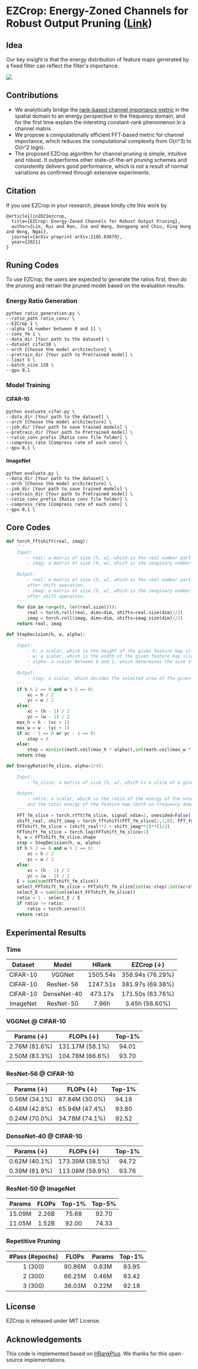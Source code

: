 # EZCrop: Energy-Zoned Channels for Robust Output Pruning ([Link](https://arxiv.org/abs/2105.03679))

## Idea

Our key insight is that the energy distribution of feature maps generated by a fixed filter can reflect the filter's importance.

![](./fig/idea.jpg)

## Contributions
+ We analytically bridge the [rank-based channel importance metric](https://openaccess.thecvf.com/content_CVPR_2020/papers/Lin_HRank_Filter_Pruning_Using_High-Rank_Feature_Map_CVPR_2020_paper.pdf) in the spatial domain to an energy perspective in the frequency domain, and for the first time explain the intereting constant-rank phenomenon in a channel matrix.
+ We propose a computationally efficient FFT-based metric for channel importance, which reduces the computational complexity from O(n^3) to O(n^2 logn).
+ The proposed EZCrop algorithm for channel pruning is simple, intuitive and robust. It outperforms other state-of-the-art pruning schemes and consistently delivers good performance, which is not a result of normal variations as confirmed through extensive experiments.


## Citation
If you use EZCrop in your research, please kindly cite this work by
```
@article{lin2021ezcrop,
  title={EZCrop: Energy-Zoned Channels for Robust Output Pruning},
  author={Lin, Rui and Ran, Jie and Wang, Dongpeng and Chiu, King Hung and Wong, Ngai},
  journal={arXiv preprint arXiv:2105.03679},
  year={2021}
}
```

## Runing Codes
To use EZCrop, the users are expected to generate the ratios first, then do the pruning and retrain the pruned model based on the evaluation results. 

### Energy Ratio Generation
```
python ratio_generation.py \
--ratio_path ratio_conv/ \
--EZCrop 1 \
--alpha [A number between 0 and 1] \
--conv_fm 1 \
--data_dir [Your path to the dataset] \
--dataset cifar10 \
--arch [Choose the model architecture] \
--pretrain_dir [Your path to Pretrained model] \
--limit 5 \
--batch_size 128 \
--gpu 0,1 
```

### Model Training
#### CIFAR-10
```
python evaluate_cifar.py \
--data_dir [Your path to the dataset] \
--arch [Choose the model architecture] \
--job_dir [Your path to save trained models] \
--pretrain_dir [Your path to Pretrained model] \
--ratio_conv_prefix [Ratio conv file folder] \
--compress_rate [Compress rate of each conv] \
--gpu 0,1 \
```

#### ImageNet
```
python evaluate.py \
--data_dir [Your path to the dataset] \
--arch [Choose the model architecture] \
--job_dir [Your path to save trained models] \
--pretrain_dir [Your path to Pretrained model] \
--ratio_conv_prefix [Ratio conv file folder] \
--compress_rate [Compress rate of each conv] \
--gpu 0,1 \
```

## Core Codes
```python
def torch_fftshift(real, imag):
    '''
    Input:
        - real: a matrix of size [h, w], which is the real number part of the feature map slice in frequency domain.
        - imag: a matrix of size [h, w], which is the imaginary number part of the feature map slice in frequency domain.
            
    Output:
        - real: a matrix of size [h, w], which is the real number part of the feature map slice in frequency domain 
        after shift operation.
        - imag: a matrix of size [h, w], which is the imaginary number part of the feature map slice in frequency domain
        after shift operation.
    '''
    for dim in range(0, len(real.size())):
        real = torch.roll(real, dims=dim, shifts=real.size(dim)//2)
        imag = torch.roll(imag, dims=dim, shifts=imag.size(dim)//2)
    return real, imag

def StepDecision(h, w, alpha):
    '''
    Input:
        - h: a scalar, which is the height of the given feature map slice.
        - w: a scalar, which is the width of the given feature map slice.
        - alpha: a scalar between 0 and 1, which determines the size of selcted area.
    
    Output:
        - step: a scalar, which decides the selected area of the given feature map in frequency domain.
    '''
    if h % 2 == 0 and w % 2 == 0:
        xc = h / 2
        yc = w / 2
    else:
        xc = (h - 1) / 2
        yc = (w - 1) / 2
    max_h = h - (xc + 1)
    max_w = w - (yc + 1)
    if xc - 1 == 0 or yc - 1 == 0:
        step = 0
    else:
        step = min(int(math.ceil(max_h * alpha)),int(math.ceil(max_w * alpha)))
    return step

def EnergyRatio(fm_slice, alpha=1/4):
    '''
    Input:
        - fm_slice: a matrix of size [h, w], which is a slice of a given feature map in spatial domain.
    
    Output:
        - ratio: a scalar, which is the ratio of the energy of the unselected area of the feature map 
        and the total energy of the feature map (both in frequency domain).
    '''
    FFT_fm_slice = torch.rfft(fm_slice, signal_ndim=2, onesided=False)
    shift_real, shift_imag = torch_fftshift(FFT_fm_slice[:,:,0], FFT_fm_slice[:,:,1])
    FFTshift_fm_slice = (shift_real**2 + shift_imag**2)**(1/2)
    FFTshift_fm_slice = torch.log(FFTshift_fm_slice+1)
    h, w = FFTshift_fm_slice.shape
    step = StepDecision(h, w, alpha)
    if h % 2 == 0 and w % 2 == 0:
        xc = h / 2
        yc = w / 2
    else:
        xc = (h - 1) / 2
        yc = (w - 1) / 2
    E = sum(sum(FFTshift_fm_slice))
    select_FFTshift_fm_slice = FFTshift_fm_slice[int(xc-step):int(xc+step+1), int(yc-step):int(yc+step+1)]
    select_E = sum(sum(select_FFTshift_fm_slice))
    ratio = 1 - select_E / E
    if ratio != ratio:
        ratio = torch.zeros(1)
    return ratio
```

## Experimental Results

### Time
| Dataset | Model | HRank | EZCrop (↓) |
|:----:|:---:|:----:|:----:|
| CIFAR-10 | VGGNet | 1505.54s | 356.94s (76.29%) |
| CIFAR-10 | ResNet-56 | 1247.51s | 381.97s (69.38%) |
| CIFAR-10 | DenseNet-40 | 473.17s | 171.50s (63.76%) |
| ImageNet | ResNet-50 | 7.96h | 3.45h (56.60%) |

### VGGNet @ CIFAR-10
| Params (↓) | FLOPs  (↓) | Top-1% |
|:---:|:---:|:----:|
|2.76M (81.6%) | 131.17M (58.1%) | 94.01 |
|2.50M (83.3%) | 104.78M (66.6%) | 93.70 |

### ResNet-56 @ CIFAR-10
| Params (↓) | FLOPs  (↓) | Top-1% |
|:---:|:---:|:----:|
| 0.56M (34.1%) | 87.84M (30.0%) | 94.18 |
| 0.48M (42.8%) | 65.94M (47.4%) | 93.80 |
| 0.24M (70.0%) | 34.78M (74.1%) | 92.52 |

### DenseNet-40 @ CIFAR-10
| Params (↓) | FLOPs  (↓) | Top-1% |
|:---:|:---:|:----:|
| 0.62M (40.1%) | 173.39M (38.5%) | 94.72 |
| 0.39M (61.9%) | 113.08M (59.9%) | 93.76 |

### ResNet-50 @ ImageNet
| Params | FLOPs | Top-1% | Top-5% |
|:---:|:---:|:----:|:----:|
| 15.09M | 2.26B | 75.68 | 92.70 |
| 11.05M | 1.52B | 92.00 | 74.33 |

### Repetitive Pruning
| #Pass (#epochs) | FLOPs | Params | Top-1% |
|:----:|:----:|:----:|:----:|
| 1 (300) | 90.86M | 0.63M | 93.95 |
| 2 (300) | 66.25M | 0.46M | 93.42 |
| 3 (300) | 36.03M | 0.22M | 92.18 |


## License
EZCrop is released under MIT License.

## Acknowledgements
This code is implemented based on [HRankPlus](https://github.com/lmbxmu/HRankPlus). We thanks for this open-source implementations.

